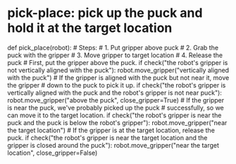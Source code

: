 # pick-place: pick up the puck and hold it at the target location
def pick_place(robot):
    # Steps:
    #  1. Put gripper above puck
    #  2. Grab the puck with the gripper
    #  3. Move gripper to target location
    #  4. Release the puck
    # First, put the gripper above the puck.
    if check("the robot's gripper is not vertically aligned with the puck"):
        robot.move_gripper("vertically aligned with the puck")
    # If the gripper is aligned with the puck but not near it, move the gripper
    # down to the puck to pick it up.
    if check("the robot's gripper is vertically aligned with the puck and the robot's gripper is not near puck"):
        robot.move_gripper("above the puck", close_gripper=True)
    # If the gripper is near the puck, we've probably picked up the puck
    # successfully, so we can move it to the target location.
    if check("the robot's gripper is near the puck and the puck is below the robot's gripper"):
        robot.move_gripper("near the target location")
    # If the gripper is at the target location, release the puck.
    if check("the robot's gripper is near the target location and the gripper is closed around the puck"):
        robot.move_gripper("near the target location", close_gripper=False)